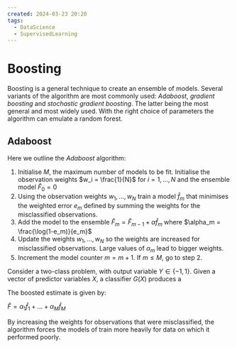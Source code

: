 ```yaml
---
created: 2024-03-23 20:20
tags:
  - DataScience
  - SupervisedLearning
---
```


# Boosting

Boosting is a general technique to create an ensemble of models. Several variants of the algorithm are most commonly used: *Adaboost*, *gradient boosting* and *stochastic gradient boosting*. The latter being the most general and most widely used. With the right choice of parameters the algorithm can emulate a random forest.


## Adaboost

Here we outline the *Adaboost* algorithm:

1. Initialise $M$, the maximum number of models to be fit. Initialise the observation weights $w_i = \frac{1}{N}$ for $i = 1, \dots, N$ and the ensemble model $\hat{F}_0 = 0$
2. Using the observation weights $w_1, \dots, w_N$ train a model $\hat{f}_m$ that minimises the weighted error $e_m$ defined by summing the weights for the misclassified observations.
3. Add the model to the ensemble $\hat{F}_m = \hat{F}_{m-1} + \alpha \hat{f}_m$ where $\alpha_m = \frac{\log(1-e_m)}{e_m}$
4. Update the weights $w_1, \dots, w_N$ so the weights are increased for misclassified observations. Large values of $\alpha_m$ lead to bigger weights.
5. Increment the model counter $m=m+1$. If $m \leq M$, go to step 2.

Consider a two-class problem, with output variable $Y \in \{-1, 1 \}$. Given a vector of predictor variables $X$, a classifier $G(X)$ produces a 

The boosted estimate is given by:

$\hat{F} = \alpha_1 \hat{f}_1 + \dots + \alpha_M \hat{f}_M$

By increasing the weights for observations that were misclassified, the algorithm forces the models of train more heavily for data on which it performed poorly. 


